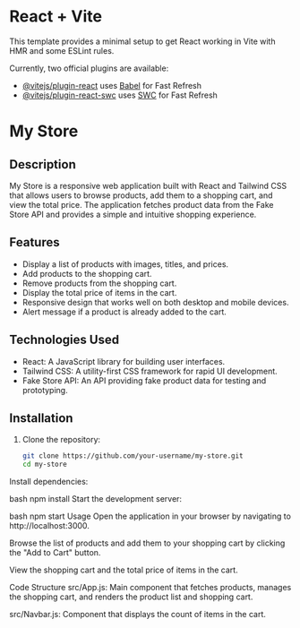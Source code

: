 # React + Vite

This template provides a minimal setup to get React working in Vite with HMR and some ESLint rules.

Currently, two official plugins are available:

- [@vitejs/plugin-react](https://github.com/vitejs/vite-plugin-react/blob/main/packages/plugin-react/README.md) uses [Babel](https://babeljs.io/) for Fast Refresh
- [@vitejs/plugin-react-swc](https://github.com/vitejs/vite-plugin-react-swc) uses [SWC](https://swc.rs/) for Fast Refresh

# My Store

## Description
My Store is a responsive web application built with React and Tailwind CSS that allows users to browse products, add them to a shopping cart, and view the total price. The application fetches product data from the Fake Store API and provides a simple and intuitive shopping experience.

## Features
- Display a list of products with images, titles, and prices.
- Add products to the shopping cart.
- Remove products from the shopping cart.
- Display the total price of items in the cart.
- Responsive design that works well on both desktop and mobile devices.
- Alert message if a product is already added to the cart.

## Technologies Used
- React: A JavaScript library for building user interfaces.
- Tailwind CSS: A utility-first CSS framework for rapid UI development.
- Fake Store API: An API providing fake product data for testing and prototyping.

## Installation
1. Clone the repository:
   ```bash
   git clone https://github.com/your-username/my-store.git
   cd my-store
Install dependencies:

bash
npm install
Start the development server:

bash
npm start
Usage
Open the application in your browser by navigating to http://localhost:3000.

Browse the list of products and add them to your shopping cart by clicking the "Add to Cart" button.

View the shopping cart and the total price of items in the cart.

Code Structure
src/App.js: Main component that fetches products, manages the shopping cart, and renders the product list and shopping cart.

src/Navbar.js: Component that displays the count of items in the cart.
